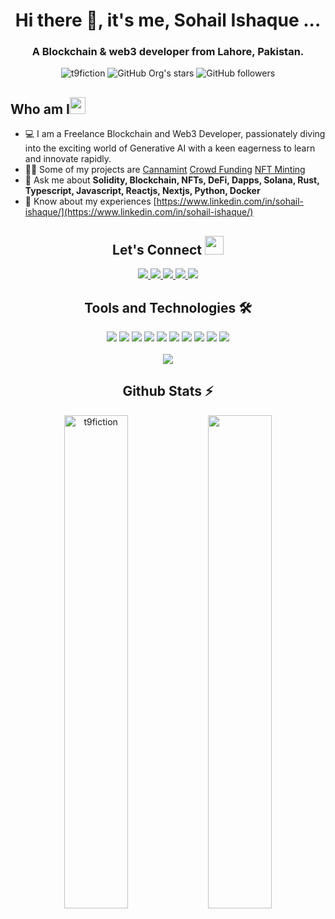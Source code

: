 <h1 align="center">Hi there 👋, it's me, Sohail Ishaque ...</h1>

<h3 align="center">A Blockchain & web3 developer from Lahore, Pakistan.</h3>

<div align="center">
      <img src="https://komarev.com/ghpvc/?username=t9fiction&label=Profile%20views&color=0e75b6&style=flat" alt="t9fiction" />
      <img alt="GitHub Org's stars" src="https://img.shields.io/github/stars/t9fiction?style=social"> 
      <img alt="GitHub followers" src="https://img.shields.io/github/followers/t9fiction?style=social">
</div>

<h2 align="left">Who am I<img src="https://media.giphy.com/media/pDh3IDoUswmZrqdRip/giphy.gif" height="27px" width="25px"></h2>

- 💻 I am a Freelance Blockchain and Web3 Developer, passionately diving into the exciting world of Generative AI with a keen eagerness to learn and innovate rapidly.
- 👨‍💻 Some of my projects are
      [Cannamint](https://cannamint.vercel.app/)
      [Crowd Funding](https://crowdfunding-eight-zeta.vercel.app/)
      [NFT Minting](https://whitelisting-app.vercel.app/)
- 💬 Ask me about **Solidity, Blockchain, NFTs, DeFi, Dapps, Solana, Rust, Typescript, Javascript, Reactjs, Nextjs, Python, Docker**
- 📄 Know about my experiences [https://www.linkedin.com/in/sohail-ishaque/](https://www.linkedin.com/in/sohail-ishaque/)

<h2 align="center"> Let's Connect <img src="https://media.giphy.com/media/jOz35yxbuhvVQDKrce/giphy.gif" height="30px" width="30px"></h2>

<div align="center">
      <a href="https://www.linkedin.com/in/sohail-ishaque/">
            <img src="https://img.shields.io/badge/LinkedIn-0077B5?style=for-the-badge&logo=linkedin&logoColor=white">
      </a>
      <a href="https://www.fiverr.com/a4illusionist">
        <img src="https://img.shields.io/badge/Fiverr-1DBF73?style=for-the-badge&logo=fiverr&logoColor=white">
      </a>
      <a href="https://www.upwork.com/freelancers/~01b632a81a9fd6f2d2">
        <img src="https://img.shields.io/badge/UpWork-6FDA44?style=for-the-badge&logo=Upwork&logoColor=white">
      </a>
      <a href="https://github.com/t9fiction">
        <img src="https://img.shields.io/badge/GitHub-100000?style=for-the-badge&logo=github&logoColor=white">
      </a>
      <a href="mailto:sohail.sohailishaq@gmail.com">
        <img src="https://img.shields.io/badge/Gmail-D14836?style=for-the-badge&logo=gmail&logoColor=white">
      </a>
</div>

<h2 align="center">Tools and Technologies 🛠</h2>
<div align="center">
  <img src="https://img.shields.io/badge/Blockchain-121D33?style=for-the-badge&logo=blockchain&logoColor=white" />
  <img src="https://img.shields.io/badge/Solidity-363636?style=for-the-badge&logo=solidity&logoColor=white" />
  <img src="https://img.shields.io/badge/Python-3776AB?style=for-the-badge&logo=python&logoColor=white" />
  <img src="https://img.shields.io/badge/Rust-000000?style=for-the-badge&logo=rust&logoColor=white" />
  <img src="https://img.shields.io/badge/TypeScript-007ACC?style=for-the-badge&logo=typescript&logoColor=white" />
  <img src="https://img.shields.io/badge/Next.js-000000?style=for-the-badge&logo=nextdotjs&logoColor=white" />
  <img src="https://img.shields.io/badge/React-20232A?style=for-the-badge&logo=react&logoColor=61DAFB" />
  <img src="https://img.shields.io/badge/Amazon_AWS-FF9900?style=for-the-badge&logo=amazonaws&logoColor=white" />
  <img src="https://img.shields.io/badge/Generative%20AI-4285F4?style=for-the-badge&logo=google&logoColor=white" />
  <img src="https://img.shields.io/badge/Docker-2496ED?style=for-the-badge&logo=docker&logoColor=white" />
<br>
<br>
  <img align="center" src="https://github-readme-stats.vercel.app/api/top-langs/?username=t9fiction&theme=dark&layout=compact&langs_count=20&hide_title=true"/>
</div>

<!-- Github Stats Section -->
<h2 align="center">Github Stats ⚡</h2>
<p align=center>
  <div align=center>
      <img align="center" width="45%" src="https://github-readme-streak-stats.herokuapp.com/?user=t9fiction&theme=react&border=61dafb&hide_border=true" alt="t9fiction" />
      <img align="center" width="45%" src="https://github-readme-stats.vercel.app/api?username=t9fiction&show_icons=true&theme=react&border_color=61dafb&hide_border=true" />
  </div>
</p>
